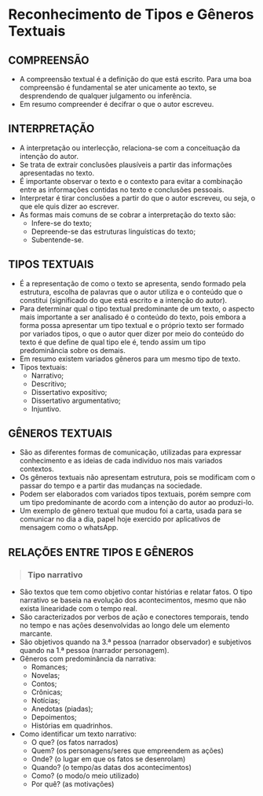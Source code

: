 # Reconhecimento de Tipos e Gêneros Textuais

## COMPREENSÃO
* A compreensão textual é a definição do que está escrito. Para uma boa compreensão é fundamental se ater unicamente ao texto, se desprendendo de qualquer julgamento ou inferência.
* Em resumo compreender é decifrar o que o autor escreveu.

## INTERPRETAÇÃO
* A interpretação ou interlecção, relaciona-se com a conceituação da intenção do autor.
* Se trata de extrair conclusões plausíveis a partir das informações apresentadas no texto.
* É importante observar o texto e o contexto para evitar a combinação entre as informações contidas no texto e conclusões pessoais.
* Interpretar é tirar conclusões a partir do que o autor escreveu, ou seja, o que ele quis dizer ao escrever.
* As formas mais comuns de se cobrar a interpretação do texto são:
  - Infere-se do texto;
  - Depreende-se das estruturas linguísticas do texto;
  - Subentende-se.

## TIPOS TEXTUAIS
* É a representação de como o texto se apresenta, sendo formado pela estrutura, escolha de palavras que o autor utiliza e o conteúdo que o constitui (significado do que está escrito e a intenção do autor).
* Para determinar qual o tipo textual predominante de um texto, o aspecto mais importante a ser analisado é o conteúdo do texto, pois embora a forma possa apresentar um tipo textual e o próprio texto ser formado por variados tipos, o que o autor quer dizer por meio do conteúdo do texto é que define de qual tipo ele é, tendo assim um tipo predominância sobre os demais.
* Em resumo existem variados gêneros para um mesmo tipo de texto.
* Tipos textuais:
  - Narrativo;
  - Descritivo;
  - Dissertativo expositivo;
  - Dissertativo argumentativo;
  - Injuntivo.

## GÊNEROS TEXTUAIS
* São as diferentes formas de comunicação, utilizadas para expressar conhecimento e as ideias de cada indivíduo nos mais variados contextos.
* Os gêneros textuais não apresentam estrutura, pois se modificam com o passar do tempo e a partir das mudanças na sociedade.
* Podem ser elaborados com variados tipos textuais, porém sempre com um tipo predominante de acordo com a intenção do autor ao produzi-lo.
* Um exemplo de gênero textual que mudou foi a carta, usada para se comunicar no dia a dia, papel hoje exercido por aplicativos de mensagem como o whatsApp.

## RELAÇÕES ENTRE TIPOS E GÊNEROS

> ### Tipo narrativo
* São textos que tem como objetivo contar histórias e relatar fatos. O tipo narrativo se baseia na evolução dos acontecimentos, mesmo que não exista linearidade com o tempo real.
* São caracterizados por verbos de ação e conectores temporais, tendo no tempo e nas ações desenvolvidas ao longo dele um elemento marcante.
* São objetivos quando na 3.ª pessoa (narrador observador) e subjetivos quando na 1.ª pessoa (narrador personagem).
* Gêneros com predominância da narrativa:
  - Romances;
  - Novelas;
  - Contos;
  - Crônicas;
  - Notícias;
  - Anedotas (piadas); 
  - Depoimentos;
  - Histórias em quadrinhos.
* Como identificar um texto narrativo:
  - O que? (os fatos narrados)
  - Quem? (os personagens/seres que empreendem as ações)
  - Onde? (o lugar em que os fatos se desenrolam)
  - Quando? (o tempo/as datas dos acontecimentos)
  - Como? (o modo/o meio utilizado)
  - Por quê? (as motivações)